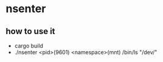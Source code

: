 # nsenter

## how to use it
- cargo build
- ./nsenter \<pid\>(9601) \<namespace\>(mnt) /bin/ls "/dev/"
